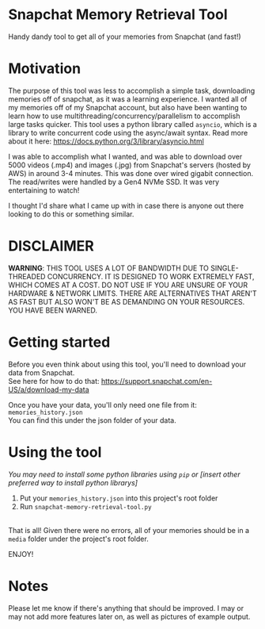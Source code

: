 # Snapchat Memory Retrieval Tool
Handy dandy tool to get all of your memories from Snapchat (and fast!)

# Motivation
The purpose of this tool was less to accomplish a simple task, downloading memories off of snapchat, as it was a learning experience. I wanted all of my memories off of my Snapchat account, but also have been wanting to learn how to use multithreading/concurrency/parallelism to accomplish large tasks quicker. This tool uses a python library called `asyncio`, which is a library to write concurrent code using the async/await syntax. Read more about it here: https://docs.python.org/3/library/asyncio.html

I was able to accomplish what I wanted, and was able to download over 5000 videos (.mp4) and images (.jpg) from Snapchat's servers (hosted by AWS) in around 3-4 minutes. This was done over wired gigabit connection. The read/writes were handled by a Gen4 NVMe SSD. It was very entertaining to watch! 

I thought I'd share what I came up with in case there is anyone out there looking to do this or something similar.

# **DISCLAIMER**
**WARNING**: THIS TOOL USES A LOT OF BANDWIDTH DUE TO SINGLE-THREADED CONCURRENCY. IT IS DESIGNED TO WORK EXTREMELY FAST, WHICH COMES AT A COST. DO NOT USE IF YOU ARE UNSURE OF YOUR HARDWARE & NETWORK LIMITS. THERE ARE ALTERNATIVES THAT AREN'T AS FAST BUT ALSO WON'T BE AS DEMANDING ON YOUR RESOURCES. YOU HAVE BEEN WARNED.

# Getting started
Before you even think about using this tool, you'll need to download your data from Snapchat.
<br/>See here for how to do that: https://support.snapchat.com/en-US/a/download-my-data

Once you have your data, you'll only need one file from it: `memories_history.json` 
<br/>You can find this under the json folder of your data. 

# Using the tool
*You may need to install some python libraries using `pip` or [insert other preferred way to install python librarys]*
1. Put your `memories_history.json` into this project's root folder
2. Run `snapchat-memory-retrieval-tool.py` 

<br/>That is all! Given there were no errors, all of your memories should be in a `media` folder under the project's root folder. 

ENJOY!

# Notes
Please let me know if there's anything that should be improved. 
I may or may not add more features later on, as well as pictures of example output.
